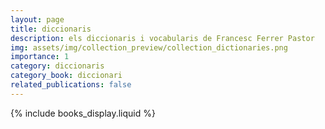 ```yaml
---
layout: page
title: diccionaris
description: els diccionaris i vocabularis de Francesc Ferrer Pastor
img: assets/img/collection_preview/collection_dictionaries.png
importance: 1
category: diccionaris
category_book: diccionari
related_publications: false
---
```


<!-- Include the books display logic -->

{% include books_display.liquid %}
